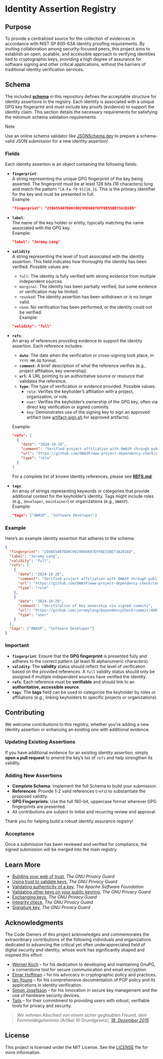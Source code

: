 # Identity Assertion Registry

## Purpose

To provide a centralized source for the collection of evidences in accordance with NIST SP 800-63A identity proofing requirements. By inviting collaboration among security-focused peers, this project aims to establish an open, scalable, and accessible approach to verifying identities tied to cryptographic keys, providing a high degree of assurance for software signing and other critical applications, without the barriers of traditional identity verification services.

## Schema

The included [**schema**](/schema.json) in this repository defines the acceptable structure for identity assertions in the registry. Each identity is associated with a unique GPG key fingerprint and must include key proofs (evidence) to support the identity claim. This section details the necessary requirements for satisfying the minimum schema validation requirements.

> [!NOTE]
> Use an online schema validator like [JSONSchema.dev](https://jsonschema.dev/) to prepare a schema-valid JSON submission for a new identity assertion!

### **Fields**

Each identity assertion is an object containing the following fields:

- **`fingerprint`**:  
  A string representing the unique GPG fingerprint of the key being asserted. The fingerprint must be at least 128 bits (16 characters) long and match the pattern `^[A-Fa-f0-9]{16,}$`. This is the primary identifier for the key and must be presented in full.  
  Example:  
  ```json
  "fingerprint": "259A55407DD6C00299E6607EFFDE55BE73A2D1ED"
  ```

- **`label`**:  
  The name of the key holder or entity, typically matching the name associated with the GPG key.  
  Example:  
  ```json
  "label": "Jeremy Long"
  ```

- **`validity`**:  
  A string representing the level of trust associated with the identity assertion. This field indicates how thoroughly the identity has been verified. Possible values are:
  - `full`: The identity is fully verified with strong evidence from multiple independent sources.
  - `marginal`: The identity has been partially verified, but some evidence or verification may be limited.
  - `revoked`: The identity assertion has been withdrawn or is no longer valid.
  - `none`: No verification has been performed, or the identity could not be verified.  
  Example:  
  ```json
  "validity": "full"
  ```

- **`refs`**:  
  An array of references providing evidence to support the identity assertion. Each reference includes:
  - **`date`**: The date when the verification or cross-signing took place, in `YYYY-MM-DD` format.
  - **`comment`**: A brief description of what the reference verifies (e.g., project affiliation, key ownership).
  - **`url`**: A URL pointing to an authoritative source or resource that validates the reference.
  - **`type`**: The type of verification or evidence provided. Possible values:
    - `role`: Verifies the keyholder’s affiliation with a project, organization, or role.
    - `user`: Verifies the keyholder’s ownership of the GPG key, often via direct key verification or signed commits.
    - `key`: Demonstrates use of the signing key to sign an approved artifact (see [artifact-sign.sh](/artifact-sign.sh) for approved artifacts).

  Example:
  ```json
  "refs": [
    {
      "date": "2024-10-28",
      "comment": "Verified project affiliation with OWASP through public documentation",
      "url": "https://github.com/OWASP/www-project-dependency-check/commits/master/index.md",
      "type": "role"
    }
  ]
  ```
  For a complete list of known identity references, please see [**REFS.md**](/REFS.md).
- **`tags`**:  
  An array of strings representing keywords or categories that provide additional context for the keyholder’s identity. Tags might include roles (e.g., `developer`, `maintainer`) or organizations (e.g., `OWASP`).  
  Example:  
  ```json
  "tags": ["OWASP", "Software Developer"]
  ```

### Example

Here’s an example identity assertion that adheres to the schema:

```json
{
  "fingerprint": "259A55407DD6C00299E6607EFFDE55BE73A2D1ED",
  "label": "Jeremy Long",
  "validity": "full",
  "refs": [
    {
      "date": "2024-10-28",
      "comment": "Verified project affiliation with OWASP through public documentation",
      "url": "https://github.com/OWASP/www-project-dependency-check/commits/master/index.md",
      "type": "role"
    },
    {
      "date": "2024-10-29",
      "comment": "Verification of key ownership via signed commits",
      "url": "https://github.com/jeremylong/DependencyCheck/commit/48074e6c0679cf4429f80292e3234f328fc870e9",
      "type": "user"
    }
  ],
  "tags": ["OWASP", "Software Developer"]
}
```

### Important
- **`fingerprint`**: Ensure that the **GPG fingerprint** is presented fully and adheres to the correct pattern (at least 16 alphanumeric characters).
- **`validity`**: The **validity** status should reflect the level of verification based on the provided references. A `full` validity status should only be assigned if multiple independent sources have verified the identity.
- **`refs`**: Each reference must be **verifiable** and should link to an **authoritative, accessible source**.
- **`tags`**: The **tags** field can be used to categorize the keyholder by roles or affiliations (e.g., linking keyholders to specific projects or organizations).

## Contributing
We welcome contributions to this registry, whether you're adding a new identity assertion or enhancing an existing one with additional evidence.

### Updating Existing Assertions
If you have additional evidence for an existing identity assertion, simply **open a pull request** to amend the key’s list of `refs` and help strengthen its validity.

### Adding New Assertions
- **Complete Schema**: Implement the full Schema to build your submission.
- **References**: Provide 1-2 valid references (`refs`) to substantiate the proposed validity.
- **GPG Fingerprints**: Use the full 160-bit, uppercase format wherever GPG fingerprints are presented.
- All contributions are subject to initial and recurring review and approval.

Thank you for helping build a robust identity assurance registry!

### Acceptance
Once a submission has been reviewed and verified for compliance, the signed submission will be merged into the main registry.

## Learn More
- [Building your web of trust](https://www.gnupg.org/gph/en/manual/x547.html), *The GNU Privacy Guard*
- [Using trust to validate keys](https://www.gnupg.org/gph/en/manual/x334.html#AEN384), *The GNU Privacy Guard*
- [Validating authenticity of a key](https://apache.org/info/verification.html#Validating), *The Apache Software Foundation*
- [Validating other keys on your public keyring](https://www.gnupg.org/gph/en/manual/x334.html), *The GNU Privacy Guard*
- [Exchanging keys](https://www.gnupg.org/gph/en/manual/x56.html), *The GNU Privacy Guard*
- [Integrity check](https://gnupg.org/download/integrity_check.html), *The GNU Privacy Guard*
- [Signature key](https://gnupg.org/signature_key.html), *The GNU Privacy Guard*

## Acknowledgments
The Code Owners of this project acknowledges and commemorates the extraordinary contributions of the following individuals and organizations dedicated to advancing the critical yet often underappreciated field of digital security and identity; whose work has significantly shaped and inspired this effort:

- [Werner Koch](https://www.propublica.org/article/the-worlds-email-encryption-software-relies-on-one-guy-who-is-going-broke) – for his dedication to developing and maintaining GnuPG, a cornerstone tool for secure communication and email encryption.
- [Elmar Hoffman](http://www.elho.net/crypto/policy/) – for his advocacy in cryptographic policy and practices.
- [Ian Young](https://iay.org.uk/identity/pgp/policy/2021-02-25/) – for his comprehensive documentation of PGP policy and its applications in identity verification.
- [Simon Josefsson](https://blog.josefsson.org/2014/06/23/offline-gnupg-master-key-and-subkeys-on-yubikey-neo-smartcard/) – for his innovation in secure key management and the use of hardware security devices.
- [Tails](https://tails.net/contribute/design/download_verification/) – for their commitment to providing users with robust, verifiable tools for privacy and security.

> *Wir nehmen Abschied von einem sicher geglaubten Freund, dem Fernmeldegeheimnis (Artikel 10 Grundgesetz), [18. Dezember 2015](https://lists.gnupg.org/pipermail/gnupg-users/2016-February/055173.html)*

## License

This project is licensed under the MIT License. See the [LICENSE](LICENSE) file for more information.
